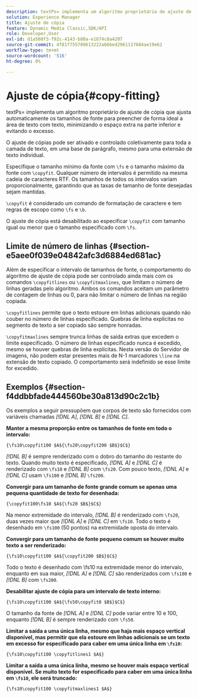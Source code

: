 ```yaml
---
description: textPs= implementa um algoritmo proprietário de ajuste de cópia que ajusta automaticamente os tamanhos de fonte para preencher de forma ideal a área de texto com texto, minimizando o espaço extra na parte inferior e evitando o excesso.
solution: Experience Manager
title: Ajuste de cópia
feature: Dynamic Media Classic,SDK/API
role: Developer,User
exl-id: d1a560f3-f92c-4143-b80a-e1674c8a4207
source-git-commit: 4f81f755789613222a66bed2961117604ae19e62
workflow-type: tm+mt
source-wordcount: '516'
ht-degree: 0%

---
```


# Ajuste de cópia{#copy-fitting}

textPs= implementa um algoritmo proprietário de ajuste de cópia que ajusta automaticamente os tamanhos de fonte para preencher de forma ideal a área de texto com texto, minimizando o espaço extra na parte inferior e evitando o excesso.

O ajuste de cópias pode ser ativado e controlado coletivamente para toda a camada de texto, em uma base de parágrafo, mesmo para uma extensão de texto individual.

Especifique o tamanho mínimo da fonte com `\fs` e o tamanho máximo da fonte com `\copyfit`. Qualquer número de intervalos é permitido na mesma cadeia de caracteres RTF. Os tamanhos de todos os intervalos variam proporcionalmente, garantindo que as taxas de tamanho de fonte desejadas sejam mantidas.

`\copyfit` é considerado um comando de formatação de caractere e tem regras de escopo como `\fs` e `\b`.

O ajuste de cópia está desabilitado ao especificar `\copyfit` com tamanho igual ou menor que o tamanho especificado com `\fs`.

## Limite de número de linhas {#section-e5aee0f039e04842afc3d6884ed681ac}

Além de especificar o intervalo de tamanhos de fonte, o comportamento do algoritmo de ajuste de cópia pode ser controlado ainda mais com os comandos `\copyfitlines` ou `\copyfitmaxlines`, que limitam o número de linhas geradas pelo algoritmo. Ambos os comandos aceitam um parâmetro de contagem de linhas ou 0, para não limitar o número de linhas na região copiada.

`\copyfitlines` permite que o texto estoure em linhas adicionais quando não couber no número de linhas especificado. Quebras de linha explícitas no segmento de texto a ser copiado são sempre honradas.

`\copyfitmaxlines` sempre trunca linhas de saída extras que excedem o limite especificado. O número de linhas especificado nunca é excedido, mesmo se houver quebras de linha explícitas. Nesta versão do Servidor de imagens, não podem estar presentes mais de N-1 marcadores `\line` na extensão de texto copiado. O comportamento será indefinido se esse limite for excedido.

## Exemplos {#section-f4ddbbfade444560be30a813d90c2c1b}

Os exemplos a seguir pressupõem que corpos de texto são fornecidos com variáveis chamadas *[!DNL $A$]*, *[!DNL $B$]* e *[!DNL $C$]*.

**Manter a mesma proporção entre os tamanhos de fonte em todo o intervalo:**

`{\fs10\copyfit100 $A${\fs20\copyfit200 $B$}$C$}`

*[!DNL $B$]* é sempre renderizado com o dobro do tamanho do restante do texto. Quando muito texto é especificado, *[!DNL $A$]* e *[!DNL $C$]* é renderizado com `\fs10` e *[!DNL $B$]* com `\fs20`. Com pouco texto, *[!DNL $A$]* e *[!DNL $C$]* usam `\fs100` e *[!DNL $B$]* `\fs200`.

**Convergir para um tamanho de fonte grande comum se apenas uma pequena quantidade de texto for desenhada:**

`{\copyfit100\fs10 $A${\fs20 $B$}$C$}`

Na menor extremidade do intervalo, *[!DNL $B$]* é renderizado com `\fs20`, duas vezes maior que *[!DNL $A$]* e *[!DNL $C$]* em `\fs10`. Todo o texto é desenhado em `\fs100` (50 pontos) na extremidade oposta do intervalo.

**Convergir para um tamanho de fonte pequeno comum se houver muito texto a ser renderizado:**

`{\fs10\copyfit100 $A${\copyfit200 $B$}$C$}`

Todo o texto é desenhado com \fs10 na extremidade menor do intervalo, enquanto em sua maior, *[!DNL $A$]* e *[!DNL $C$]* são renderizados com `\fs100` e *[!DNL $B$]* com `\fs200`.

**Desabilitar ajuste de cópia para um intervalo de texto interno:**

`{\fs10\copyfit100 $A${\fs50\copyfit0 $B$}$C$}`

O tamanho da fonte de *[!DNL $A$]* e *[!DNL $C$]* pode variar entre 10 e 100, enquanto *[!DNL $B$]* é sempre renderizado com `\fs50`.

**Limitar a saída a uma única linha, mesmo que haja mais espaço vertical disponível, mas permitir que ela estoure em linhas adicionais se um texto em excesso for especificado para caber em uma única linha em `\fs10`:**

`{\fs10\copyfit100 \copyfitlines1 $A$}`

**Limitar a saída a uma única linha, mesmo se houver mais espaço vertical disponível. Se muito texto for especificado para caber em uma única linha em `\fs10`, ele será truncado:**

`{\fs10\copyfit100 \copyfitmaxlines1 $A$}`
